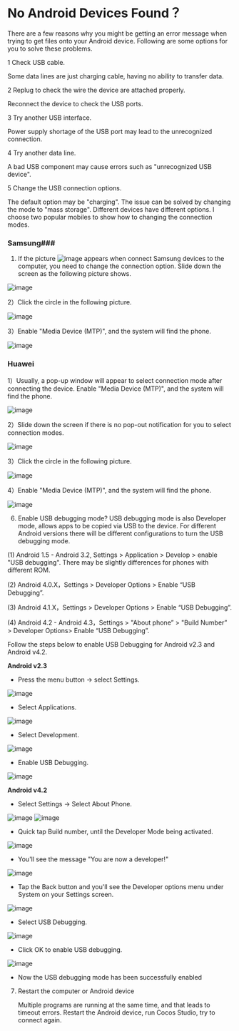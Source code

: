 # No Android Devices Found？

There are a few reasons why you might be getting an error message when trying to get files onto your Android device. Following are some options for you to solve these problems.

1 Check USB cable.
 
Some data lines are just charging cable, having no ability to transfer data. 

2 Replug to check the wire the device are attached properly.

Reconnect the device to check the USB ports.

3 Try another USB interface.

Power supply shortage of the USB port may lead to the unrecognized connection.

4 Try another data line.

A bad USB component may cause errors such as "unrecognized USB device". 

5 Change the USB connection options.

The default option may be "charging". The issue can be solved by changing the mode to "mass storage". Different devices have different options. I choose two popular mobiles to show how to changing the connection modes.

### Samsung###

1)  If the picture ![image](res_en/image001.png) appears when connect Samsung devices to the computer, you need to change the connection option. Slide down the screen as the following picture shows.

![image](res_en/image002.png)
 
 2）Click the circle in the following picture.      

![image](res_en/image003.png)
 
 3）Enable "Media Device (MTP)", and the system will find the phone.       

![image](res_en/image004.png)

### Huawei 

1）Usually, a pop-up window will appear to select connection mode after connecting the device. Enable "Media Device (MTP)", and the system will find the phone.

![image](res_en/image005.png)

2）Slide down the screen if there is no pop-out notification for you to select connection modes.

![image](res_en/image006.png)

3）Click the circle in the following picture.  
 
![image](res_en/image007.png)

4）Enable "Media Device (MTP)", and the system will find the phone.  
 
![image](res_en/image008.png)

6. Enable USB debugging mode? USB debugging mode is also Developer mode, allows apps to be copied via USB to the device.  For different Android versions there will be different configurations to turn the USB debugging mode.  
    
(1) Android 1.5 - Android 3.2, Settings > Application > Develop > enable "USB debugging". There may be slightly differences for phones with different ROM.

(2) Android 4.0.X，Settings > Developer Options > Enable “USB Debugging”.

(3) Android 4.1.X，Settings > Developer Options > Enable “USB Debugging”.

(4) Android 4.2 - Android 4.3，Settings > "About phone” > "Build Number” > Developer Options> Enable “USB Debugging”.

Follow the steps below to enable USB Debugging for Android v2.3 and Android v4.2. 

**Android v2.3**

- Press the menu button -> select Settings. 

![image](res_en/image009.png)

- Select Applications. 

![image](res_en/image010.png)

- Select Development. 

![image](res_en/image011.png)

- Enable USB Debugging. 

![image](res_en/image012.png)

**Android v4.2**

- Select Settings -> Select About Phone. 

![image](res_en/image013.png)  ![image](res_en/image014.png)

- Quick tap Build number, until the Developer Mode being activated. 

![image](res_en/image000.png)

- You'll see the message "You are now a developer!"

![image](res_en/image015.png)

- Tap the Back button and you'll see the Developer options menu under System on your Settings screen.

![image](res_en/image016.png)

- Select USB Debugging. 

![image](res_en/image017.png)

- Click OK to enable USB debugging. 

![image](res_en/image018.png)

- Now the USB debugging mode has been successfully enabled

7.  Restart the computer or Android device

    Multiple programs are running at the same time, and that leads to timeout errors. Restart the Android device, run Cocos Studio, try to connect again.

